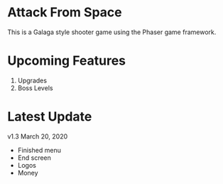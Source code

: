 # Attack From Space
This is a Galaga style shooter game using the Phaser game framework.

# Upcoming Features
1. Upgrades
1. Boss Levels

# Latest Update
v1.3 March 20, 2020
* Finished menu
* End screen
* Logos
* Money
